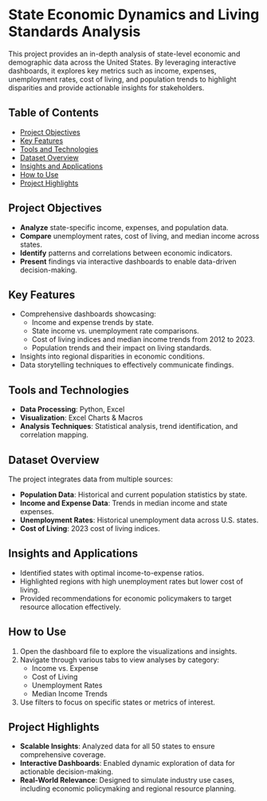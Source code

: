 # State Economic Dynamics and Living Standards Analysis

This project provides an in-depth analysis of state-level economic and demographic data across the United States. By leveraging interactive dashboards, it explores key metrics such as income, expenses, unemployment rates, cost of living, and population trends to highlight disparities and provide actionable insights for stakeholders.

## Table of Contents
- [Project Objectives](#project-objectives)
- [Key Features](#key-features)
- [Tools and Technologies](#tools-and-technologies)
- [Dataset Overview](#dataset-overview)
- [Insights and Applications](#insights-and-applications)
- [How to Use](#how-to-use)
- [Project Highlights](#project-highlights)

## Project Objectives
- **Analyze** state-specific income, expenses, and population data.
- **Compare** unemployment rates, cost of living, and median income across states.
- **Identify** patterns and correlations between economic indicators.
- **Present** findings via interactive dashboards to enable data-driven decision-making.

## Key Features
- Comprehensive dashboards showcasing:
    - Income and expense trends by state.
    - State income vs. unemployment rate comparisons.
    - Cost of living indices and median income trends from 2012 to 2023.
    - Population trends and their impact on living standards.
- Insights into regional disparities in economic conditions.
- Data storytelling techniques to effectively communicate findings.

## Tools and Technologies
- **Data Processing**: Python, Excel
- **Visualization**: Excel Charts & Macros
- **Analysis Techniques**: Statistical analysis, trend identification, and correlation mapping.

## Dataset Overview
The project integrates data from multiple sources:
- **Population Data**: Historical and current population statistics by state.
- **Income and Expense Data**: Trends in median income and state expenses.
- **Unemployment Rates**: Historical unemployment data across U.S. states.
- **Cost of Living**: 2023 cost of living indices.

## Insights and Applications
- Identified states with optimal income-to-expense ratios.
- Highlighted regions with high unemployment rates but lower cost of living.
- Provided recommendations for economic policymakers to target resource allocation effectively.

## How to Use
1. Open the dashboard file to explore the visualizations and insights.
2. Navigate through various tabs to view analyses by category:
     - Income vs. Expense
     - Cost of Living
     - Unemployment Rates
     - Median Income Trends
3. Use filters to focus on specific states or metrics of interest.

## Project Highlights
- **Scalable Insights**: Analyzed data for all 50 states to ensure comprehensive coverage.
- **Interactive Dashboards**: Enabled dynamic exploration of data for actionable decision-making.
- **Real-World Relevance**: Designed to simulate industry use cases, including economic policymaking and regional resource planning.
